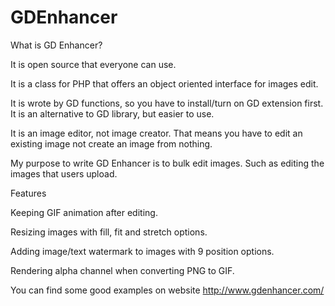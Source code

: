 GDEnhancer
==========

What is GD Enhancer?

It is open source that everyone can use.

It is a class for PHP that offers an object oriented interface for images edit.

It is wrote by GD functions, so you have to install/turn on GD extension first. It is an alternative to GD library, but easier to use.

It is an image editor, not image creator. That means you have to edit an existing image not create an image from nothing.

My purpose to write GD Enhancer is to bulk edit images. Such as editing the images that users upload.

Features

Keeping GIF animation after editing.

Resizing images with fill, fit and stretch options.

Adding image/text watermark to images with 9 position options.

Rendering alpha channel when converting PNG to GIF.

You can find some good examples on website http://www.gdenhancer.com/
